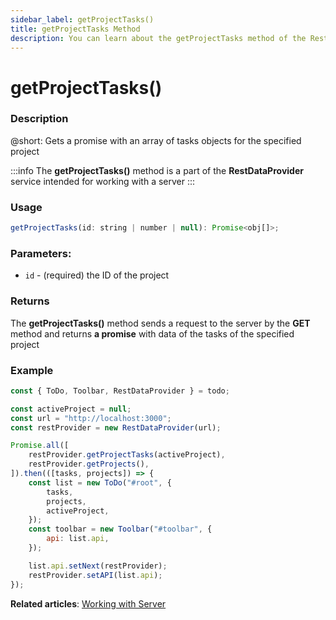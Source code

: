 ```yaml
---
sidebar_label: getProjectTasks()
title: getProjectTasks Method
description: You can learn about the getProjectTasks method of the RestDataProvider in the documentation of the DHTMLX JavaScript To Do List library. Browse developer guides and API reference, try out code examples and live demos, and download a free 30-day evaluation version of DHTMLX To Do List.
---
```


# getProjectTasks()

### Description

@short: Gets a promise with an array of tasks objects for the specified project

:::info
The **getProjectTasks()** method is a part of the **RestDataProvider** service intended for working with a server
:::

### Usage

~~~js
getProjectTasks(id: string | number | null): Promise<obj[]>;
~~~

### Parameters:

- `id` - (required) the ID of the project

### Returns

The **getProjectTasks()** method sends a request to the server by the **GET** method and returns **a promise** with data of the tasks of the specified project 


### Example

~~~js {5,8}
const { ToDo, Toolbar, RestDataProvider } = todo;

const activeProject = null;
const url = "http://localhost:3000";
const restProvider = new RestDataProvider(url);

Promise.all([
    restProvider.getProjectTasks(activeProject),
    restProvider.getProjects(),
]).then(([tasks, projects]) => {
    const list = new ToDo("#root", {
        tasks,
        projects,
        activeProject,
    });
    const toolbar = new Toolbar("#toolbar", {
        api: list.api,
    });

    list.api.setNext(restProvider);
    restProvider.setAPI(list.api);
});
~~~

**Related articles**: [Working with Server](guides/working_with_server.md)
